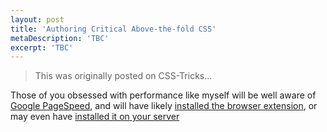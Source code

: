 ```yaml
---
layout: post
title: 'Authoring Critical Above-the-fold CSS'
metaDescription: 'TBC'
excerpt: 'TBC'
---
```

> This was originally posted on CSS-Tricks...

<!--Cover what critical css is, why it's important, page speed etc.-->

Those of you obsessed with performance like myself will be well aware of [Google PageSpeed](https://developers.google.com/speed/pagespeed/), and will have likely [installed the browser extension](https://developers.google.com/speed/pagespeed/insights_extensions), or may even have [installed it on your server](https://developers.google.com/speed/pagespeed/module)

<!--## Determining critical css-->

<!--## Authoring critical css-->